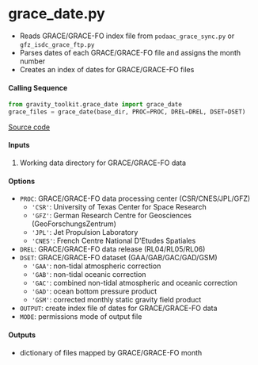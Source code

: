 grace_date.py
=============

- Reads GRACE/GRACE-FO index file from `podaac_grace_sync.py` or `gfz_isdc_grace_ftp.py`
- Parses dates of each GRACE/GRACE-FO file and assigns the month number
- Creates an index of dates for GRACE/GRACE-FO files

#### Calling Sequence
```python
from gravity_toolkit.grace_date import grace_date
grace_files = grace_date(base_dir, PROC=PROC, DREL=DREL, DSET=DSET)
```
[Source code](https://github.com/tsutterley/read-GRACE-harmonics/blob/main/gravity_toolkit/grace_date.py)

#### Inputs
1. Working data directory for GRACE/GRACE-FO data

#### Options
- `PROC`: GRACE/GRACE-FO data processing center (CSR/CNES/JPL/GFZ)
   * `'CSR'`: University of Texas Center for Space Research
   * `'GFZ'`: German Research Centre for Geosciences (GeoForschungsZentrum)
   * `'JPL'`: Jet Propulsion Laboratory
   * `'CNES'`: French Centre National D'Etudes Spatiales
- `DREL`: GRACE/GRACE-FO data release (RL04/RL05/RL06)
- `DSET`: GRACE/GRACE-FO dataset (GAA/GAB/GAC/GAD/GSM)
   * `'GAA'`: non-tidal atmospheric correction
   * `'GAB'`: non-tidal oceanic correction
   * `'GAC'`: combined non-tidal atmospheric and oceanic correction
   * `'GAD'`: ocean bottom pressure product
   * `'GSM'`: corrected monthly static gravity field product
- `OUTPUT`: create index file of dates for GRACE/GRACE-FO data
- `MODE`: permissions mode of output file

#### Outputs
- dictionary of files mapped by GRACE/GRACE-FO month

